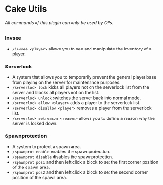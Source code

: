 # Cake Utils
###### All commands of this plugin can only be used by OPs.
### Invsee
- ```/invsee <player>``` allows you to see and manipulate the inventory of a player.
### Serverlock
- A system that allows you to temporarily prevent the general player base from playing on the server for maintenance purposes.
- ```/serverlock lock``` kicks all players not on the serverlock list from the server and blocks all players not on the list.
- ```/serverlock unlock``` switches the server back into normal mode.
- ```/serverlock allow <player>``` adds a player to the serverlock list.
- ```/serverlock disallow <player>``` removes a player from the serverlock list.
- ```/serverlock setreason <reason>``` allows you to define a reason why the server is locked down.
### Spawnprotection
- A system to protect a spawn area.
- ```/spawnprot enable``` enables the spawnprotection.
- ```/spawnprot disable``` disables the spawnprotection.
- ```/spawnprot pos1``` and then left click a block to set the first corner position of the spawn area.
- ```/spawnprot pos2``` and then left click a block to set the second corner position of the spawn area.
